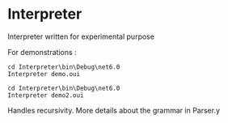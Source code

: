 # Interpreter
Interpreter written for experimental purpose

For demonstrations : 

```
cd Interpreter\bin\Debug\net6.0
Interpreter demo.oui
```

```
cd Interpreter\bin\Debug\net6.0
Interpreter demo2.oui
```

Handles recursivity. More details about the grammar in Parser.y
